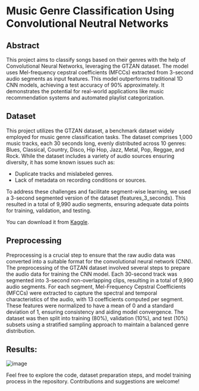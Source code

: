 # Music Genre Classification Using Convolutional Neutral Networks
## Abstract
This project aims to classify songs based on their genres with the help of Convolutional Neural Networks, leveraging the GTZAN dataset. The model uses Mel-frequency cepstral coefficients (MFCCs) extracted from 3-second audio segments as input features. This model outperforms traditional 1D CNN models, achieving a test accuracy of 90% approximately. It demonstrates the potential for real-world applications like music recommendation systems and automated playlist categorization.

## Dataset
This project utilizes the GTZAN dataset, a benchmark dataset widely employed for music genre classification tasks. The dataset comprises 1,000 music tracks, each 30 seconds long, evenly distributed across 10 genres: Blues, Classical, Country, Disco, Hip Hop, Jazz, Metal, Pop, Reggae, and Rock. 
While the dataset includes a variety of audio sources ensuring diversity, it has some known issues such as:
- Duplicate tracks and mislabeled genres.
- Lack of metadata on recording conditions or sources.

To address these challenges and facilitate segment-wise learning, we used a 3-second segmented version of the dataset (features_3_seconds). This resulted in a total of 9,990 audio segments, ensuring adequate data points for training, validation, and testing.

You can download it from [Kaggle](https://www.kaggle.com/datasets/andradaolteanu/gtzan-dataset-music-genre-classification).  

## Preprocessing
Preprocessing is a crucial step to ensure that the raw audio data was converted into a suitable format for the convolutional neural network (CNN). The preprocessing of the GTZAN dataset involved several steps to prepare the audio data for training the CNN model. Each 30-second track was segmented into 3-second non-overlapping clips, resulting in a total of 9,990 audio segments. For each segment, Mel-Frequency Cepstral Coefficients (MFCCs) were extracted to capture the spectral and temporal characteristics of the audio, with 13 coefficients computed per segment. These features were normalized to have a mean of 0 and a standard deviation of 1, ensuring consistency and aiding model convergence. The dataset was then split into training (80%), validation (10%), and test (10%) subsets using a stratified sampling approach to maintain a balanced genre distribution.

## Results: 
![image](https://github.com/user-attachments/assets/579438aa-ef43-41a2-bbb4-1e2df1594f59)

Feel free to explore the code, dataset preparation steps, and model training process in the repository. Contributions and suggestions are welcome!
